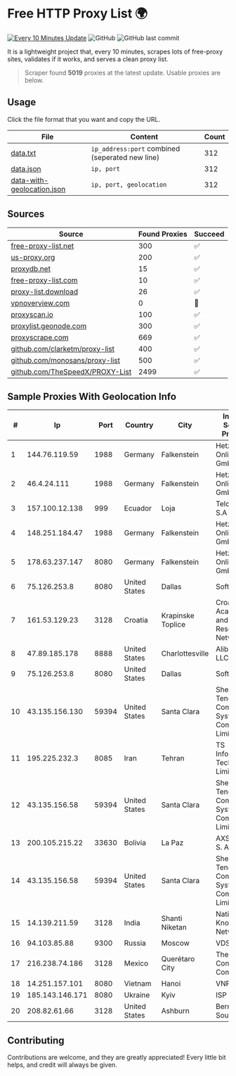 
# Free HTTP Proxy List 🌍

[![Every 10 Minutes Update](https://github.com/mertguvencli/http-proxy-list/actions/workflows/main.yml/badge.svg?branch=main)](https://github.com/mertguvencli/http-proxy-list/actions/workflows/main.yml)
![GitHub](https://img.shields.io/github/license/mertguvencli/http-proxy-list)
![GitHub last commit](https://img.shields.io/github/last-commit/mertguvencli/http-proxy-list)

It is a lightweight project that, every 10 minutes, scrapes lots of free-proxy sites, validates if it works, and serves a clean proxy list.


> Scraper found **5019** proxies at the latest update. Usable proxies are below.

## Usage

Click the file format that you want and copy the URL.


|File|Content|Count|
|----|-------|-----|
|[data.txt](https://raw.githubusercontent.com/mertguvencli/http-proxy-list/main/proxy-list/data.txt)|`ip_address:port` combined (seperated new line)|312|
|[data.json](https://raw.githubusercontent.com/mertguvencli/http-proxy-list/main/proxy-list/data.json)|`ip, port`|312|
|[data-with-geolocation.json](https://raw.githubusercontent.com/mertguvencli/http-proxy-list/main/proxy-list/data-with-geolocation.json)|`ip, port, geolocation`|312|

## Sources

|Source|Found Proxies|Succeed|
|------|-------------|-------|
|[free-proxy-list.net](https://free-proxy-list.net)|300|✅|
|[us-proxy.org](https://www.us-proxy.org)|200|✅|
|[proxydb.net](http://proxydb.net)|15|✅|
|[free-proxy-list.com](https://free-proxy-list.com/?page=&port=&type%5B%5D=http&type%5B%5D=https&up_time=0&search=Search)|10|✅|
|[proxy-list.download](https://www.proxy-list.download/HTTP)|26|✅|
|[vpnoverview.com](https://vpnoverview.com/privacy/anonymous-browsing/free-proxy-servers)|0|🚫|
|[proxyscan.io](https://www.proxyscan.io)|100|✅|
|[proxylist.geonode.com](https://proxylist.geonode.com/api/proxy-list?limit=300&page=1&sort_by=lastChecked&sort_type=desc&protocols=http,https)|300|✅|
|[proxyscrape.com](https://api.proxyscrape.com/v2/?request=displayproxies&protocol=http&timeout=10000&country=all&ssl=all&anonymity=all)|669|✅|
|[github.com/clarketm/proxy-list](https://raw.githubusercontent.com/clarketm/proxy-list/master/proxy-list-raw.txt)|400|✅|
|[github.com/monosans/proxy-list](https://raw.githubusercontent.com/monosans/proxy-list/main/proxies/http.txt)|500|✅|
|[github.com/TheSpeedX/PROXY-List](https://raw.githubusercontent.com/TheSpeedX/PROXY-List/master/http.txt)|2499|✅|


## Sample Proxies With Geolocation Info

|#|Ip|Port|Country|City|Internet Service Provider|
|-|--|----|-------|----|-------------------------|
|1|144.76.119.59|1988|Germany|Falkenstein|Hetzner Online GmbH|
|2|46.4.24.111|1988|Germany|Falkenstein|Hetzner Online GmbH|
|3|157.100.12.138|999|Ecuador|Loja|Telconet S.A|
|4|148.251.184.47|1988|Germany|Falkenstein|Hetzner Online GmbH|
|5|178.63.237.147|8080|Germany|Falkenstein|Hetzner Online GmbH|
|6|75.126.253.8|8080|United States|Dallas|SoftLayer|
|7|161.53.129.23|3128|Croatia|Krapinske Toplice|Croatian Academic and Research Network|
|8|47.89.185.178|8888|United States|Charlottesville|Alibaba.com LLC|
|9|75.126.253.8|8080|United States|Dallas|SoftLayer|
|10|43.135.156.130|59394|United States|Santa Clara|Shenzhen Tencent Computer Systems Company Limited|
|11|195.225.232.3|8085|Iran|Tehran|TS Information Technology Limited|
|12|43.135.156.58|59394|United States|Santa Clara|Shenzhen Tencent Computer Systems Company Limited|
|13|200.105.215.22|33630|Bolivia|La Paz|AXS Bolivia S. A.|
|14|43.135.156.58|59394|United States|Santa Clara|Shenzhen Tencent Computer Systems Company Limited|
|15|14.139.211.59|3128|India|Shanti Niketan|National Knowledge Network|
|16|94.103.85.88|9300|Russia|Moscow|VDSINA|
|17|216.238.74.186|3128|Mexico|Querétaro City|The Constant Company|
|18|14.251.157.101|8080|Vietnam|Hanoi|VNPT|
|19|185.143.146.171|8080|Ukraine|Kyiv|ISP UTELS|
|20|208.82.61.66|3128|United States|Ashburn|Bernardi Sounds|



## Contributing

Contributions are welcome, and they are greatly appreciated! Every
little bit helps, and credit will always be given.

